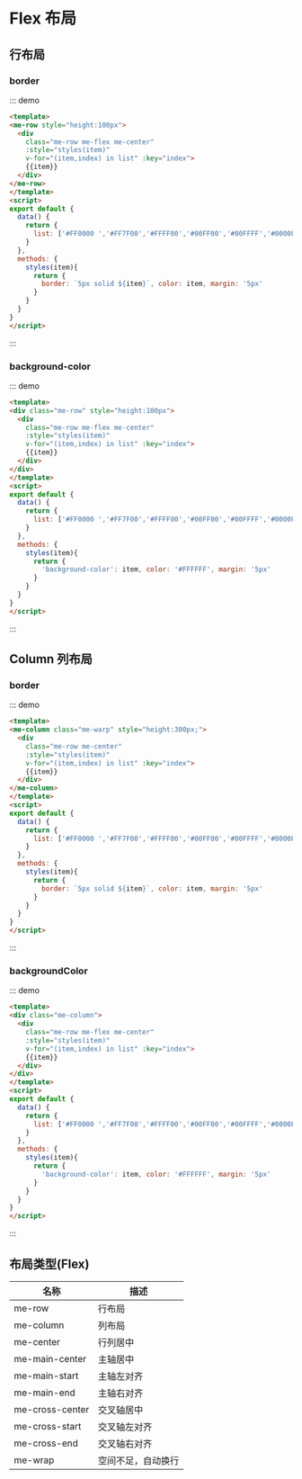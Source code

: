 # Flex 布局

## 行布局

### border
::: demo 
```html
<template>
<me-row style="height:100px">
  <div 
    class="me-row me-flex me-center" 
    :style="styles(item)" 
    v-for="(item,index) in list" :key="index">
    {{item}}
  </div>
</me-row>
</template>
<script>
export default {
  data() {
    return { 
      list: ['#FF0000 ','#FF7F00','#FFFF00','#00FF00','#00FFFF','#0000FF','#8B00FF']
    }
  },
  methods: {
    styles(item){
      return {
        border: `5px solid ${item}`, color: item, margin: '5px'
      }
    }
  }
}
</script>
```
:::


### background-color
::: demo 
```html
<template>
<div class="me-row" style="height:100px">
  <div 
    class="me-row me-flex me-center" 
    :style="styles(item)" 
    v-for="(item,index) in list" :key="index">
    {{item}}
  </div>
</div>
</template>
<script>
export default {
  data() {
    return { 
      list: ['#FF0000 ','#FF7F00','#FFFF00','#00FF00','#00FFFF','#0000FF','#8B00FF']
    }
  },
  methods: {
    styles(item){
      return {
        'background-color': item, color: '#FFFFFF', margin: '5px'
      }
    }
  }
}
</script>
```
:::

## Column 列布局

### border
::: demo 
```html
<template>
<me-column class="me-warp" style="height:300px;">
  <div 
    class="me-row me-center" 
    :style="styles(item)" 
    v-for="(item,index) in list" :key="index">
    {{item}}
  </div>
</me-column>
</template>
<script>
export default {
  data() {
    return { 
      list: ['#FF0000 ','#FF7F00','#FFFF00','#00FF00','#00FFFF','#0000FF','#8B00FF']
    }
  },
  methods: {
    styles(item){
      return {
        border: `5px solid ${item}`, color: item, margin: '5px'
      }
    }
  }
}
</script>
```
:::


### backgroundColor
::: demo 
```html
<template>
<div class="me-column">
  <div 
    class="me-row me-flex me-center" 
    :style="styles(item)" 
    v-for="(item,index) in list" :key="index">
    {{item}}
  </div>
</div>
</template>
<script>
export default {
  data() {
    return { 
      list: ['#FF0000 ','#FF7F00','#FFFF00','#00FF00','#00FFFF','#0000FF','#8B00FF']
    }
  },
  methods: {
    styles(item){
      return {
        'background-color': item, color: '#FFFFFF', margin: '5px'
      }
    }
  }
}
</script>
```
:::

## 布局类型(Flex)

| 名称            | 描述               |
| --------------- | ------------------ |
| me-row          | 行布局             |
| me-column       | 列布局             |
| me-center       | 行列居中           |
| me-main-center  | 主轴居中           |
| me-main-start   | 主轴左对齐         |
| me-main-end     | 主轴右对齐         |
| me-cross-center | 交叉轴居中         |
| me-cross-start  | 交叉轴左对齐       |
| me-cross-end    | 交叉轴右对齐       |
| me-wrap         | 空间不足，自动换行 |